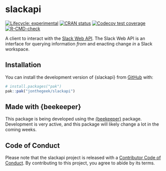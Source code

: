 
<!-- README.md is generated from README.Rmd. Please edit that file -->

# slackapi

<!-- badges: start -->

[![Lifecycle:
experimental](https://img.shields.io/badge/lifecycle-experimental-orange.svg)](https://lifecycle.r-lib.org/articles/stages.html#experimental)
[![CRAN
status](https://www.r-pkg.org/badges/version/slackapi)](https://CRAN.R-project.org/package=slackapi)
[![Codecov test
coverage](https://codecov.io/gh/jonthegeek/slackapi/graph/badge.svg)](https://app.codecov.io/gh/jonthegeek/slackapi)
[![R-CMD-check](https://github.com/jonthegeek/slackapi/actions/workflows/R-CMD-check.yaml/badge.svg)](https://github.com/jonthegeek/slackapi/actions/workflows/R-CMD-check.yaml)
<!-- badges: end -->

A client to interact with the [Slack Web
API](https://api.slack.com/web). The Slack Web API is an interface for
querying information *from* and enacting change *in* a Slack workspace.

## Installation

You can install the development version of {slackapi} from
[GitHub](https://github.com/) with:

``` r
# install.packages("pak")
pak::pak("jonthegeek/slackapi")
```

## Made with {beekeeper}

This package is being developed using the
[{beekeeper}](https://beekeeper.api2r.org/) package. Development is very
active, and this package will likely change a lot in the coming weeks.

## Code of Conduct

Please note that the slackapi project is released with a [Contributor
Code of
Conduct](https://jonthegeek.github.io/slackapi/CODE_OF_CONDUCT.html). By
contributing to this project, you agree to abide by its terms.
